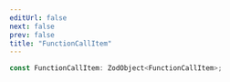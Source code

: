 ```yaml
---
editUrl: false
next: false
prev: false
title: "FunctionCallItem"
---
```


```ts
const FunctionCallItem: ZodObject<FunctionCallItem>;
```

